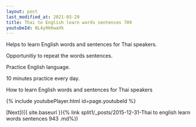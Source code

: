 ```yaml
---
layout: post
last_modified_at: 2021-03-29
title: Thai to English learn words sentences 709 
youtubeId: NL4y0kKwaVk
---
```

 
 
Helps to learn English words and sentences for Thai speakers.

Opportunitiy to repeat the words sentences. 

Practice English language. 
 
10 minutes practice every day. 
 
How to learn English words and sentences for Thai speakers 
 
{% include youtubePlayer.html id=page.youtubeId %}
 
 
[Next]({{ site.baseurl }}{% link  split1/_posts/2015-12-31-Thai to english learn words sentences 943 .md%})
 
